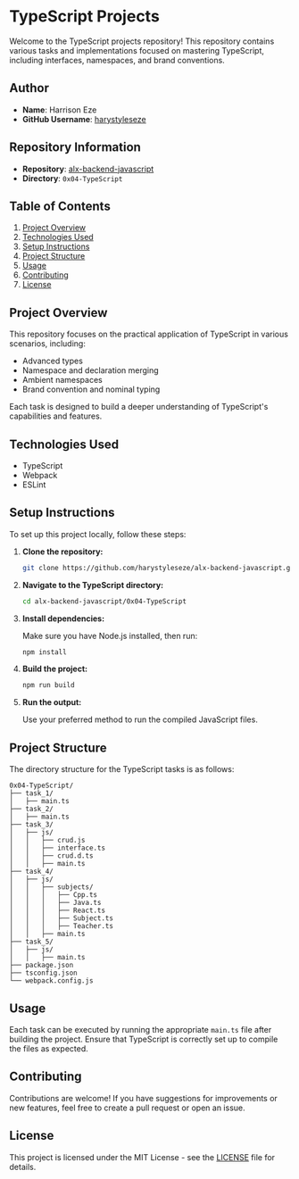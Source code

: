 # TypeScript Projects

Welcome to the TypeScript projects repository! This repository contains various tasks and implementations focused on mastering TypeScript, including interfaces, namespaces, and brand conventions.

## Author

- **Name**: Harrison Eze
- **GitHub Username**: [harystyleseze](https://github.com/harystyleseze)

## Repository Information

- **Repository**: [alx-backend-javascript](https://github.com/harystyleseze/alx-backend-javascript)
- **Directory**: `0x04-TypeScript`

## Table of Contents

1. [Project Overview](#project-overview)
2. [Technologies Used](#technologies-used)
3. [Setup Instructions](#setup-instructions)
4. [Project Structure](#project-structure)
5. [Usage](#usage)
6. [Contributing](#contributing)
7. [License](#license)

## Project Overview

This repository focuses on the practical application of TypeScript in various scenarios, including:

- Advanced types
- Namespace and declaration merging
- Ambient namespaces
- Brand convention and nominal typing

Each task is designed to build a deeper understanding of TypeScript's capabilities and features.

## Technologies Used

- TypeScript
- Webpack
- ESLint

## Setup Instructions

To set up this project locally, follow these steps:

1. **Clone the repository:**

   ```bash
   git clone https://github.com/harystyleseze/alx-backend-javascript.git
   ```

2. **Navigate to the TypeScript directory:**

   ```bash
   cd alx-backend-javascript/0x04-TypeScript
   ```

3. **Install dependencies:**

   Make sure you have Node.js installed, then run:

   ```bash
   npm install
   ```

4. **Build the project:**

   ```bash
   npm run build
   ```

5. **Run the output:**

   Use your preferred method to run the compiled JavaScript files.

## Project Structure

The directory structure for the TypeScript tasks is as follows:

```
0x04-TypeScript/
├── task_1/
│   ├── main.ts
├── task_2/
│   ├── main.ts
├── task_3/
│   ├── js/
│   │   ├── crud.js
│   │   ├── interface.ts
│   │   ├── crud.d.ts
│   │   ├── main.ts
├── task_4/
│   ├── js/
│   │   ├── subjects/
│   │   │   ├── Cpp.ts
│   │   │   ├── Java.ts
│   │   │   ├── React.ts
│   │   │   ├── Subject.ts
│   │   │   ├── Teacher.ts
│   │   ├── main.ts
├── task_5/
│   ├── js/
│   │   ├── main.ts
├── package.json
├── tsconfig.json
└── webpack.config.js
```

## Usage

Each task can be executed by running the appropriate `main.ts` file after building the project. Ensure that TypeScript is correctly set up to compile the files as expected.

## Contributing

Contributions are welcome! If you have suggestions for improvements or new features, feel free to create a pull request or open an issue.

## License

This project is licensed under the MIT License - see the [LICENSE](LICENSE) file for details.
```
